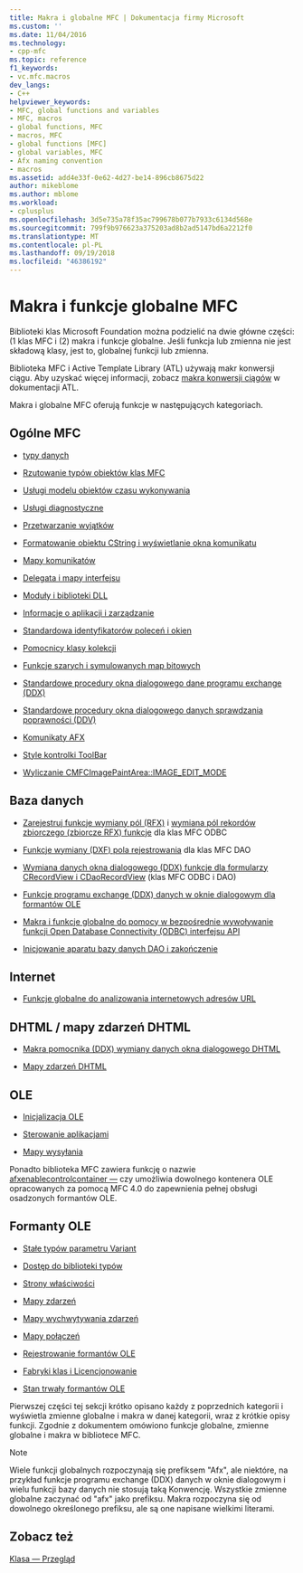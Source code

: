 ```yaml
---
title: Makra i globalne MFC | Dokumentacja firmy Microsoft
ms.custom: ''
ms.date: 11/04/2016
ms.technology:
- cpp-mfc
ms.topic: reference
f1_keywords:
- vc.mfc.macros
dev_langs:
- C++
helpviewer_keywords:
- MFC, global functions and variables
- MFC, macros
- global functions, MFC
- macros, MFC
- global functions [MFC]
- global variables, MFC
- Afx naming convention
- macros
ms.assetid: add4e33f-0e62-4d27-be14-896cb8675d22
author: mikeblome
ms.author: mblome
ms.workload:
- cplusplus
ms.openlocfilehash: 3d5e735a78f35ac799678b077b7933c6134d568e
ms.sourcegitcommit: 799f9b976623a375203ad8b2ad5147bd6a2212f0
ms.translationtype: MT
ms.contentlocale: pl-PL
ms.lasthandoff: 09/19/2018
ms.locfileid: "46386192"
---
```

# <a name="mfc-macros-and-globals"></a>Makra i funkcje globalne MFC

Biblioteki klas Microsoft Foundation można podzielić na dwie główne części: (1 klas MFC i (2) makra i funkcje globalne. Jeśli funkcja lub zmienna nie jest składową klasy, jest to, globalnej funkcji lub zmienna.

Biblioteka MFC i Active Template Library (ATL) używają makr konwersji ciągu. Aby uzyskać więcej informacji, zobacz [makra konwersji ciągów](../../atl/reference/string-conversion-macros.md) w dokumentacji ATL.

Makra i globalne MFC oferują funkcje w następujących kategoriach.

## <a name="general-mfc"></a>Ogólne MFC

- [typy danych](data-types-mfc.md)

- [Rzutowanie typów obiektów klas MFC](type-casting-of-mfc-class-objects.md)

- [Usługi modelu obiektów czasu wykonywania](run-time-object-model-services.md)

- [Usługi diagnostyczne](diagnostic-services.md)

- [Przetwarzanie wyjątków](exception-processing.md)

- [Formatowanie obiektu CString i wyświetlanie okna komunikatu](cstring-formatting-and-message-box-display.md)

- [Mapy komunikatów](message-map-macros-mfc.md)

- [Delegata i mapy interfejsu](delegate-and-interface-maps.md)

- [Moduły i biblioteki DLL](extension-dll-macros.md)

- [Informacje o aplikacji i zarządzanie](application-information-and-management.md)

- [Standardowa identyfikatorów poleceń i okien](standard-command-and-window-ids.md)

- [Pomocnicy klasy kolekcji](collection-class-helpers.md)

- [Funkcje szarych i symulowanych map bitowych](gray-and-dithered-bitmap-functions.md)

- [Standardowe procedury okna dialogowego dane programu exchange (DDX)](standard-dialog-data-exchange-routines.md)

- [Standardowe procedury okna dialogowego danych sprawdzania poprawności (DDV)](standard-dialog-data-validation-routines.md)

- [Komunikaty AFX](afx-messages.md)

- [Style kontrolki ToolBar](toolbar-control-styles.md)

- [Wyliczanie CMFCImagePaintArea::IMAGE_EDIT_MODE](cmfcimagepaintarea-image-edit-mode-enumeration.md)


## <a name="database"></a>Baza danych

- [Zarejestruj funkcje wymiany pól (RFX)](record-field-exchange-functions.md) i [wymiana pól rekordów zbiorczego (zbiorcze RFX) funkcje](record-field-exchange-functions.md) dla klas MFC ODBC

- [Funkcje wymiany (DXF) pola rejestrowania](record-field-exchange-functions.md) dla klas MFC DAO

- [Wymiana danych okna dialogowego (DDX) funkcje dla formularzy CRecordView i CDaoRecordView](dialog-data-exchange-functions-for-crecordview-and-cdaorecordview.md) (klas MFC ODBC i DAO)

- [Funkcje programu exchange (DDX) danych w oknie dialogowym dla formantów OLE](dialog-data-exchange-functions-for-ole-controls.md)

- [Makra i funkcje globalne do pomocy w bezpośrednie wywoływanie funkcji Open Database Connectivity (ODBC) interfejsu API](database-macros-and-globals.md)

- [Inicjowanie aparatu bazy danych DAO i zakończenie](dao-database-engine-initialization-and-termination.md)

## <a name="internet"></a>Internet

- [Funkcje globalne do analizowania internetowych adresów URL](internet-url-parsing-globals.md)

## <a name="dhtml--dhtml-event-maps"></a>DHTML / mapy zdarzeń DHTML

- [Makra pomocnika (DDX) wymiany danych okna dialogowego DHTML](ddx-dhtml-helper-macros.md)

- [Mapy zdarzeń DHTML](dhtml-event-maps.md)

## <a name="ole"></a>OLE

- [Inicjalizacja OLE](ole-initialization.md)

- [Sterowanie aplikacjami](application-control.md)

- [Mapy wysyłania](dispatch-maps.md)

Ponadto biblioteka MFC zawiera funkcję o nazwie [afxenablecontrolcontainer —](ole-initialization.md#afxenablecontrolcontainer) czy umożliwia dowolnego kontenera OLE opracowanych za pomocą MFC 4.0 do zapewnienia pełnej obsługi osadzonych formantów OLE.

## <a name="ole-controls"></a>Formanty OLE

- [Stałe typów parametru Variant](variant-parameter-type-constants.md)

- [Dostęp do biblioteki typów](type-library-access.md)

- [Strony właściwości](property-pages-mfc.md)

- [Mapy zdarzeń](event-maps.md)

- [Mapy wychwytywania zdarzeń](event-sink-maps.md)

- [Mapy połączeń](connection-maps.md)

- [Rejestrowanie formantów OLE](registering-ole-controls.md)

- [Fabryki klas i Licencjonowanie](class-factories-and-licensing.md)

- [Stan trwały formantów OLE](persistence-of-ole-controls.md)

Pierwszej części tej sekcji krótko opisano każdy z poprzednich kategorii i wyświetla zmienne globalne i makra w danej kategorii, wraz z krótkie opisy funkcji. Zgodnie z dokumentem omówiono funkcje globalne, zmienne globalne i makra w bibliotece MFC.

> [!NOTE]
>  Wiele funkcji globalnych rozpoczynają się prefiksem "Afx", ale niektóre, na przykład funkcje programu exchange (DDX) danych w oknie dialogowym i wielu funkcji bazy danych nie stosują taką Konwencję. Wszystkie zmienne globalne zaczynać od "afx" jako prefiksu. Makra rozpoczyna się od dowolnego określonego prefiksu, ale są one napisane wielkimi literami.

## <a name="see-also"></a>Zobacz też

[Klasa — Przegląd](../../mfc/class-library-overview.md)



